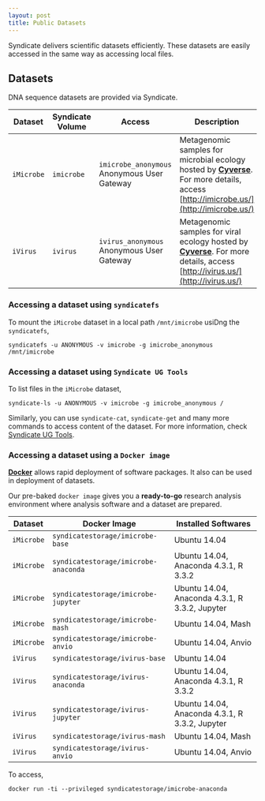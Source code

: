 ```yaml
---
layout: post
title: Public Datasets
---
```


Syndicate delivers scientific datasets efficiently. These datasets are easily 
accessed in the same way as accessing local files.

## Datasets

DNA sequence datasets are provided via Syndicate.

| **Dataset** | **Syndicate Volume** | **Access** | **Description** |
| -------------| ----------- | ----------- | ----------- |
| `iMicrobe`   | `imicrobe`  | `imicrobe_anonymous` Anonymous User Gateway | Metagenomic samples for microbial ecology hosted by **[Cyverse](http://www.cyverse.org)**. For more details, access [http://imicrobe.us/](http://imicrobe.us/) |
| `iVirus`     | `ivirus`    | `ivirus_anonymous` Anonymous User Gateway | Metagenomic samples for viral ecology hosted by **[Cyverse](http://www.cyverse.org)**. For more details, access [http://ivirus.us/](http://ivirus.us/) |

### Accessing a dataset using `syndicatefs`

To mount the `iMicrobe` dataset in a local path `/mnt/imicrobe` usiDng the 
`syndicatefs`,
```
syndicatefs -u ANONYMOUS -v imicrobe -g imicrobe_anonymous /mnt/imicrobe
```

### Accessing a dataset using `Syndicate UG Tools`

To list files in the `iMicrobe` dataset, 
```
syndicate-ls -u ANONYMOUS -v imicrobe -g imicrobe_anonymous /
```

Similarly, you can use `syndicate-cat`, `syndicate-get` and many more commands 
to access content of the dataset. For more information, check [Syndicate UG Tools](/user/002_syndicaet_ug_tools).

### Accessing a dataset using a `Docker image`

**[Docker](https://www.docker.com)** allows rapid deployment of software packages.
It also can be used in deployment of datasets.

Our pre-baked `docker image` gives you a **ready-to-go** research analysis environment 
where analysis software and a dataset are prepared.

| **Dataset** | **Docker Image**| **Installed Softwares** |
| -------------| ----------- | ----------- |
| `iMicrobe`   | `syndicatestorage/imicrobe-base`      | Ubuntu 14.04 |
| `iMicrobe`   | `syndicatestorage/imicrobe-anaconda`  | Ubuntu 14.04, Anaconda 4.3.1, R 3.3.2 |
| `iMicrobe`   | `syndicatestorage/imicrobe-jupyter`   | Ubuntu 14.04, Anaconda 4.3.1, R 3.3.2, Jupyter |
| `iMicrobe`   | `syndicatestorage/imicrobe-mash`      | Ubuntu 14.04, Mash |
| `iMicrobe`   | `syndicatestorage/imicrobe-anvio`     | Ubuntu 14.04, Anvio |
| `iVirus`     | `syndicatestorage/ivirus-base`        | Ubuntu 14.04 |
| `iVirus`     | `syndicatestorage/ivirus-anaconda`    | Ubuntu 14.04, Anaconda 4.3.1, R 3.3.2 |
| `iVirus`     | `syndicatestorage/ivirus-jupyter`     | Ubuntu 14.04, Anaconda 4.3.1, R 3.3.2, Jupyter |
| `iVirus`     | `syndicatestorage/ivirus-mash`        | Ubuntu 14.04, Mash |
| `iVirus`     | `syndicatestorage/ivirus-anvio`       | Ubuntu 14.04, Anvio |

To access, 
```
docker run -ti --privileged syndicatestorage/imicrobe-anaconda
```
